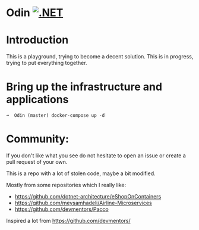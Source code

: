 # Odin [![.NET](https://github.com/panoskarajohn/Odin/actions/workflows/dotnet.yml/badge.svg)](https://github.com/panoskarajohn/Odin/actions/workflows/dotnet.yml)

# Introduction

This is a playground, trying to become a decent solution.
This is in progress, trying to put everything together.

# Bring up the infrastructure and applications

```
➜  Odin (master) docker-compose up -d
```

# Community:

If you don't like what you see do not hesitate to open an issue or create a pull request of your own.

This is a repo with a lot of stolen code, maybe a bit modified.

Mostly from some repositories which I really like:

- https://github.com/dotnet-architecture/eShopOnContainers
- https://github.com/meysamhadeli/Airline-Microservices
- https://github.com/devmentors/Pacco

Inspired a lot from https://github.com/devmentors/
